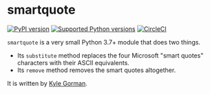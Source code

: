 smartquote
==========

[![PyPI
version](https://badge.fury.io/py/smartquote.svg)](https://pypi.org/project/smartquote)
[![Supported Python
versions](https://img.shields.io/pypi/pyversions/smartquote.svg)](https://pypi.org/project/smartquote)
[![CircleCI](https://circleci.com/gh/kylebgorman/smartquote/tree/master.svg?style=svg)](https://circleci.com/gh/kylebgorman/smartquote/tree/master)

`smartquote` is a very small Python 3.7+ module that does two things.

-   Its `substitute` method replaces the four Microsoft "smart quotes"
    characters with their ASCII equivalents.
-   Its `remove` method removes the smart quotes altogether.

It is written by [Kyle Gorman](kylebgorman@gmail.com).
